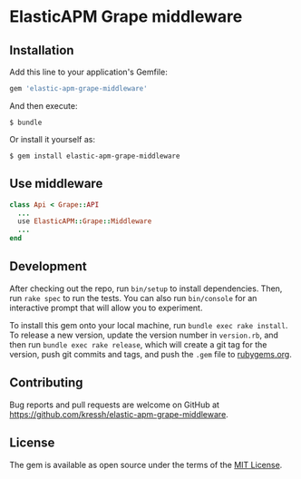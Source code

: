 # ElasticAPM Grape middleware

## Installation

Add this line to your application's Gemfile:

```ruby
gem 'elastic-apm-grape-middleware'
```

And then execute:

    $ bundle

Or install it yourself as:

    $ gem install elastic-apm-grape-middleware

## Use middleware


```ruby
class Api < Grape::API
  ...
  use ElasticAPM::Grape::Middleware
  ...
end
```

## Development

After checking out the repo, run `bin/setup` to install dependencies. Then, run `rake spec` to run the tests. You can also run `bin/console` for an interactive prompt that will allow you to experiment.

To install this gem onto your local machine, run `bundle exec rake install`. To release a new version, update the version number in `version.rb`, and then run `bundle exec rake release`, which will create a git tag for the version, push git commits and tags, and push the `.gem` file to [rubygems.org](https://rubygems.org).

## Contributing

Bug reports and pull requests are welcome on GitHub at https://github.com/kressh/elastic-apm-grape-middleware.

## License

The gem is available as open source under the terms of the [MIT License](https://opensource.org/licenses/MIT).
